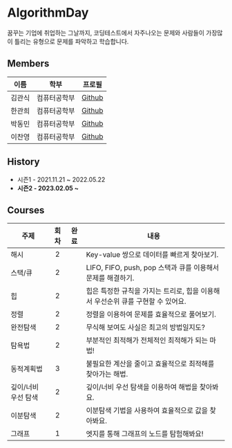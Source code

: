 # AlgorithmDay
꿈꾸는 기업에 취업하는 그날까지, 코딩테스트에서 자주나오는 문제와 사람들이 가장많이 틀리는 유형으로 문제를 파악하고 학습합니다.

## Members

| 이름   | 학부      | 프로필                                    |
| ---- | --------- | --------------------------------------- |
| 김관식 | 컴퓨터공학부 | [Github](https://github.com/gwansikk)   |
| 한관희 | 컴퓨터공학부 | [Github](https://github.com/DevLime00)  |
| 박동민 | 컴퓨터공학부 | [Github](https://github.com/chattymin)  |
| 이찬영 | 컴퓨터공학부 | [Github](https://github.com/Lets-Gitit) |

## History

- 시즌1 - 2021.11.21 ~ 2022.05.22<br>
- <strong>시즌2 - 2023.02.05 ~</strong><br>

## Courses

| 주제                | 회차 | 완료 | 내용                                                                            |
| ------------------ | :--: | :--: | --------------------------------------------------------------------------- |
| 해시                |  2   |      | Key-value 쌍으로 데이터를 빠르게 찾아보기.                                          |
| 스택/큐             |  2   |      | LIFO, FIFO, push, pop 스택과 큐를 이용해서 문제를 해결하기.                           |
| 힙                 |  2   |      | 힙은 특정한 규칙을 가지는 트리로, 힙을 이용해서 우선순위 큐를 구현할 수 있어요.                |
| 정렬                |  2   |      | 정렬을 이용하여 문제를 효율적으로 풀어보기.                                            |
| 완전탐색             |  2   |      | 무식해 보여도 사실은 최고의 방법일지도?                                               |
| 탐욕법              |  2   |      | 부분적인 최적해가 전체적인 최적해가 되는 마법!                                          |
| 동적계획법           |  3   |      | 불필요한 계산을 줄이고 효율적으로 최적해를 찾아가는 해법.                                  |
| 깊이/너비 우선 탐색    |  2   |      | 깊이/너비 우선 탐색을 이용하여 해법을 찾아봐요.                                         |
| 이분탐색             |  2   |      | 이분탐색 기법을 사용하여 효율적으로 값을 찾아봐요.                                       |
| 그래프              |  1   |      | 엣지를 통해 그래프의 노드를 탐험해봐요!                                                |
